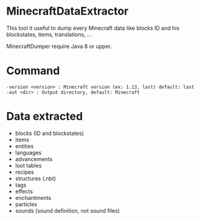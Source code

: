 # MinecraftDataExtractor

This tool it useful to dump every Minecraft data like blocks ID and his blockstates, items, translations, ...

MinecraftDumper require Java 8 or upper.

# Command

    -version <version> : Minecraft version (ex: 1.13, last) default: last
    -out <dir> : Output directory, default: Minecraft

# Data extracted
* blocks (ID and blockstates)
* items
* entities
* languages
* advancements
* loot tables
* recipes
* structures (.nbt)
* tags
* effects
* enchantments
* particles
* sounds (sound definition, not sound files)
